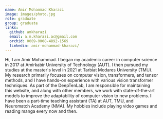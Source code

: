 ```yaml
---
name: Amir Mohammad Kharazi
image: images/photo.jpg
role: graduate
group: graduate
links:
  github: amkharazi
  email: a.m.kharazi.ac@gmail.com
  orchid: 0009-0008-4892-1569
  linkedin: amir-mohammad-kharazi/
---
```


Hi, I am Amir Mohammad. I began my academic career in computer science in 2017 at Amirkabir University of Technology (AUT). I then pursued my studies at the master's level in 2021 at Tarbiat Modares University (TMU). My research primarily focuses on computer vision, transformers, and tensor methods, and I have hands-on experience with various vision transformer techniques. As part of the DeepTenLab, I am responsible for maintaining this website, and along with other members, we work with state-of-the-art models to improve the adaptability of computer vision to new problems. I have been a part-time teaching assistant (TA) at AUT, TMU, and Neuromatch Academy (NMA). My hobbies include playing video games and reading manga every now and then.

